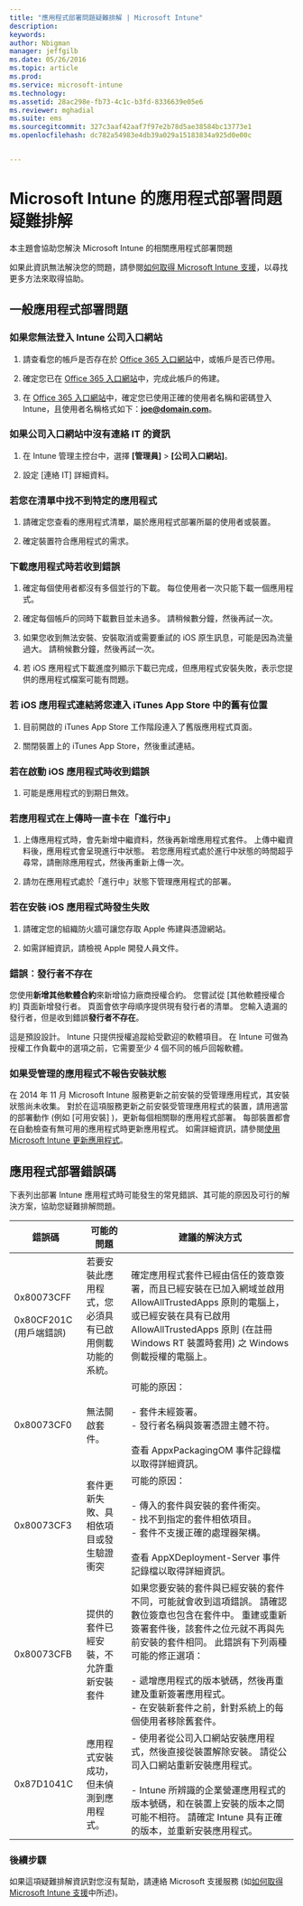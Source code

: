 ```yaml
---
title: "應用程式部署問題疑難排解 | Microsoft Intune"
description: 
keywords: 
author: Nbigman
manager: jeffgilb
ms.date: 05/26/2016
ms.topic: article
ms.prod: 
ms.service: microsoft-intune
ms.technology: 
ms.assetid: 28ac298e-fb73-4c1c-b3fd-8336639e05e6
ms.reviewer: mghadial
ms.suite: ems
ms.sourcegitcommit: 327c3aaf42aaf7f97e2b78d5ae38584bc13773e1
ms.openlocfilehash: dc782a54983e4db39a029a15183834a925d0e00c


---
```


# Microsoft Intune 的應用程式部署問題疑難排解
本主題會協助您解決 Microsoft Intune 的相關應用程式部署問題

如果此資訊無法解決您的問題，請參閱[如何取得 Microsoft Intune 支援](how-to-get-support-for-microsoft-intune.md)，以尋找更多方法來取得協助。


## 一般應用程式部署問題

### 如果您無法登入 Intune 公司入口網站

1.  請查看您的帳戶是否存在於 [Office 365 入口網站](http://go.microsoft.com/fwlink/p/?LinkId=698854)中，或帳戶是否已停用。

2.  確定您已在 [Office 365 入口網站](http://go.microsoft.com/fwlink/p/?LinkId=698854)中，完成此帳戶的佈建。

3.  在 [Office 365 入口網站](http://go.microsoft.com/fwlink/p/?LinkId=698854)中，確定您已使用正確的使用者名稱和密碼登入 Intune，且使用者名稱格式如下：**joe@domain.com**。

### 如果公司入口網站中沒有連絡 IT 的資訊

1.  在 Intune 管理主控台中，選擇 **[管理員]** &gt; **[公司入口網站]**。

2.  設定 [連絡 IT]  詳細資料。

### 若您在清單中找不到特定的應用程式

1.  請確定您查看的應用程式清單，屬於應用程式部署所屬的使用者或裝置。

2.  確定裝置符合應用程式的需求。

### 下載應用程式時若收到錯誤

1.  確定每個使用者都沒有多個並行的下載。 每位使用者一次只能下載一個應用程式。

2.  確定每個帳戶的同時下載數目並未過多。 請稍候數分鐘，然後再試一次。

3.  如果您收到無法安裝、安裝取消或需要重試的 iOS 原生訊息，可能是因為流量過大。 請稍候數分鐘，然後再試一次。

4.  若 iOS 應用程式下載進度列顯示下載已完成，但應用程式安裝失敗，表示您提供的應用程式檔案可能有問題。

### 若 iOS 應用程式連結將您連入 iTunes App Store 中的舊有位置

1.  目前開啟的 iTunes App Store 工作階段連入了舊版應用程式頁面。

2.  關閉裝置上的 iTunes App Store，然後重試連結。

### 若在啟動 iOS 應用程式時收到錯誤

1.  可能是應用程式的到期日無效。

### 若應用程式在上傳時一直卡在「進行中」

1.  上傳應用程式時，會先新增中繼資料，然後再新增應用程式套件。 上傳中繼資料後，應用程式會呈現進行中狀態。 若您應用程式處於進行中狀態的時間超乎尋常，請刪除應用程式，然後再重新上傳一次。

2.  請勿在應用程式處於「進行中」狀態下管理應用程式的部署。

### 若在安裝 iOS 應用程式時發生失敗

1.  請確定您的組織防火牆可讓您存取 Apple 佈建與憑證網站。

2.  如需詳細資訊，請檢視 Apple 開發人員文件。

### 錯誤︰發行者不存在
您使用**新增其他軟體合約**來新增協力廠商授權合約。 您嘗試從 [其他軟體授權合約] 頁面新增發行者。 頁面會依字母順序提供現有發行者的清單。
您輸入遺漏的發行者，但是收到錯誤**發行者不存在**。 

這是預設設計。 Intune 只提供授權追蹤給受歡迎的軟體項目。 在 Intune 可做為授權工作負載中的選項之前，它需要至少 4 個不同的帳戶回報軟體。

### 如果受管理的應用程式不報告安裝狀態

在 2014 年 11 月 Microsoft Intune 服務更新之前安裝的受管理應用程式，其安裝狀態尚未收集。 對於在這項服務更新之前安裝受管理應用程式的裝置，請用適當的部署動作 (例如 [可用安裝] )，更新每個相關聯的應用程式部署。 每部裝置都會在自動檢查有無可用的應用程式時更新應用程式。 如需詳細資訊，請參閱[使用 Microsoft Intune 更新應用程式](/intune/deploy-use/update-apps-using-microsoft-intune)。

## <a name="BKMK_SoftDistErrorCodes"></a>應用程式部署錯誤碼
下表列出部署 Intune 應用程式時可能發生的常見錯誤、其可能的原因及可行的解決方案，協助您疑難排解問題。

|錯誤碼|可能的問題|建議的解決方式|
|--------------|--------------------|------------------------|
|0x80073CFF<br /><br />0x80CF201C (用戶端錯誤)|若要安裝此應用程式，您必須具有已啟用側載功能的系統。|確定應用程式套件已經由信任的簽章簽署，而且已經安裝在已加入網域並啟用 AllowAllTrustedApps 原則的電腦上，或已經安裝在具有已啟用 AllowAllTrustedApps 原則 (在註冊 Windows RT 裝置時套用) 之 Windows 側載授權的電腦上。|
|0x80073CF0|無法開啟套件。|可能的原因：<br /><br />-   套件未經簽署。<br />-   發行者名稱與簽署憑證主體不符。<br /><br />查看 AppxPackagingOM 事件記錄檔以取得詳細資訊。|
|0x80073CF3|套件更新失敗、具相依項目或發生驗證衝突|可能的原因：<br /><br />-   傳入的套件與安裝的套件衝突。<br />-   找不到指定的套件相依項目。<br />-   套件不支援正確的處理器架構。<br /><br />查看 AppXDeployment-Server 事件記錄檔以取得詳細資訊。|
|0x80073CFB|提供的套件已經安裝，不允許重新安裝套件|如果您要安裝的套件與已經安裝的套件不同，可能就會收到這項錯誤。 請確認數位簽章也包含在套件中。 重建或重新簽署套件後，該套件之位元就不再與先前安裝的套件相同。 此錯誤有下列兩種可能的修正選項：<br /><br />-   遞增應用程式的版本號碼，然後再重建及重新簽署應用程式。<br />-   在安裝新套件之前，針對系統上的每個使用者移除舊套件。|
|0x87D1041C|應用程式安裝成功，但未偵測到應用程式。|- 使用者從公司入口網站安裝應用程式，然後直接從裝置解除安裝。 請從公司入口網站重新安裝應用程式。<br /><br />- Intune 所辨識的企業營運應用程式的版本號碼，和在裝置上安裝的版本之間可能不相符。 請確定 Intune 具有正確的版本，並重新安裝應用程式。|

### 後續步驟
如果這項疑難排解資訊對您沒有幫助，請連絡 Microsoft 支援服務 (如[如何取得 Microsoft Intune 支援](how-to-get-support-for-microsoft-intune.md)中所述)。



<!--HONumber=Jul16_HO2-->


